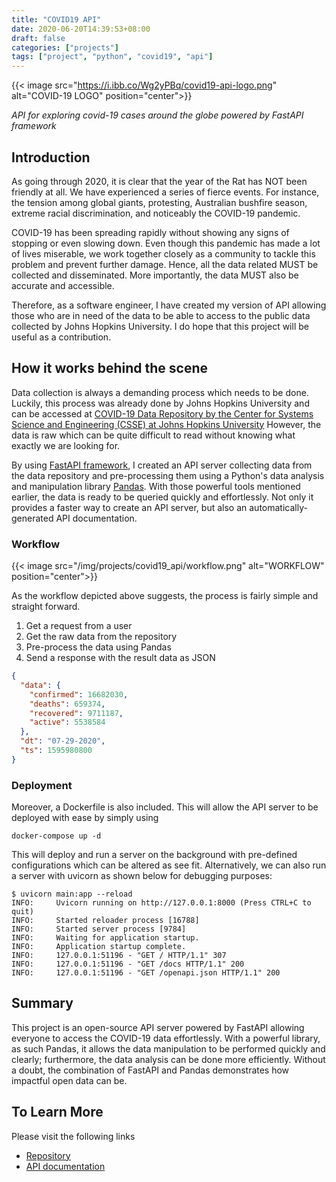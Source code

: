 ```yaml
---
title: "COVID19 API"
date: 2020-06-20T14:39:53+08:00
draft: false
categories: ["projects"]
tags: ["project", "python", "covid19", "api"]
---
```


{{< image src="https://i.ibb.co/Wg2yPBq/covid19-api-logo.png" alt="COVID-19 LOGO" position="center">}}

_API for exploring covid-19 cases around the globe powered by FastAPI framework_

## Introduction

As going through 2020, it is clear that the year of the Rat has NOT been friendly at all. We have experienced a series of fierce events.
For instance, the tension among global giants, protesting, Australian bushfire season, extreme racial discrimination, and noticeably the COVID-19 pandemic.

COVID-19 has been spreading rapidly without showing any signs of stopping or even slowing down. Even though this pandemic has made a lot of lives miserable, we work together closely as a community to tackle this problem and prevent further damage. Hence, all the data related MUST be collected and disseminated. More importantly, the data MUST also be accurate and accessible.

Therefore, as a software engineer, I have created my version of API allowing those who are in need of the data to be able to access to the public data collected by Johns Hopkins University. I do hope that this project will be useful as a contribution.

## How it works behind the scene

Data collection is always a demanding process which needs to be done. Luckily, this process was already done by Johns Hopkins University and can be accessed at [COVID-19 Data Repository by the Center for Systems Science and Engineering (CSSE) at Johns Hopkins University](https://github.com/CSSEGISandData/COVID-19) However, the data is raw which can be quite difficult to read without knowing what exactly we are looking for.

By using [FastAPI framework](https://fastapi.tiangolo.com/), I created an API server collecting data from the data repository and pre-processing them using a Python's data analysis and manipulation library [Pandas](https://pandas.pydata.org/). With those powerful tools mentioned earlier, the data is ready to be queried quickly and effortlessly. Not only it provides a faster way to create an API server, but also an automatically-generated API documentation.

### Workflow

{{< image src="/img/projects/covid19_api/workflow.png" alt="WORKFLOW" position="center">}}

As the workflow depicted above suggests, the process is fairly simple and straight forward.

1. Get a request from a user
2. Get the raw data from the repository
3. Pre-process the data using Pandas
4. Send a response with the result data as JSON

```json
{
  "data": {
    "confirmed": 16682030,
    "deaths": 659374,
    "recovered": 9711187,
    "active": 5538584
  },
  "dt": "07-29-2020",
  "ts": 1595980800
}
```

### Deployment

Moreover, a Dockerfile is also included. This will allow the API server to be deployed with ease by simply using

```console
docker-compose up -d
```

This will deploy and run a server on the background with pre-defined configurations which can be altered as see fit. Alternatively, we can also run a server with uvicorn as shown below for debugging purposes:

```console
$ uvicorn main:app --reload
INFO:     Uvicorn running on http://127.0.0.1:8000 (Press CTRL+C to quit)
INFO:     Started reloader process [16788]
INFO:     Started server process [9784]
INFO:     Waiting for application startup.
INFO:     Application startup complete.
INFO:     127.0.0.1:51196 - "GET / HTTP/1.1" 307
INFO:     127.0.0.1:51196 - "GET /docs HTTP/1.1" 200
INFO:     127.0.0.1:51196 - "GET /openapi.json HTTP/1.1" 200
```

## Summary

This project is an open-source API server powered by FastAPI allowing everyone to access the COVID-19 data effortlessly. With a powerful library, as such Pandas, it allows the data manipulation to be performed quickly and clearly; furthermore, the data analysis can be done more efficiently. Without a doubt, the combination of FastAPI and Pandas demonstrates how impactful open data can be.

## To Learn More

Please visit the following links

- [Repository](https://github.com/nat236919/covid19-api)
- [API documentation](https://nat236919.github.io/covid19-api)
